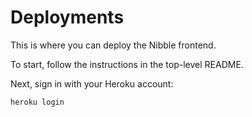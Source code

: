 # Deployments

This is where you can deploy the Nibble frontend.

To start, follow the instructions in the top-level README.

Next, sign in with your Heroku account:

```shell script
heroku login
```
